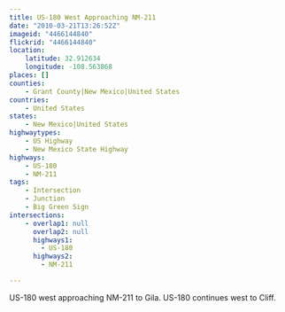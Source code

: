 ```yaml
---
title: US-180 West Approaching NM-211
date: "2010-03-21T13:26:52Z"
imageid: "4466144840"
flickrid: "4466144840"
location:
    latitude: 32.912634
    longitude: -108.563868
places: []
counties:
    - Grant County|New Mexico|United States
countries:
    - United States
states:
    - New Mexico|United States
highwaytypes:
    - US Highway
    - New Mexico State Highway
highways:
    - US-180
    - NM-211
tags:
    - Intersection
    - Junction
    - Big Green Sign
intersections:
    - overlap1: null
      overlap2: null
      highways1:
        - US-180
      highways2:
        - NM-211

---
```

US-180 west approaching NM-211 to Gila.  US-180 continues west to Cliff.